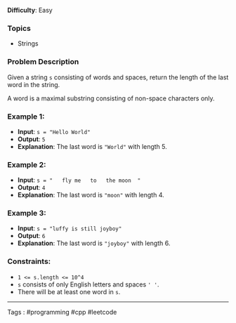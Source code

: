 
**Difficulty**: Easy

### Topics
- Strings

### Problem Description
Given a string `s` consisting of words and spaces, return the length of the last word in the string.

A word is a maximal substring consisting of non-space characters only.

### Example 1:
- **Input**: `s = "Hello World"`
- **Output**: `5`
- **Explanation**: The last word is `"World"` with length 5.

### Example 2:
- **Input**: `s = "   fly me   to   the moon  "`
- **Output**: `4`
- **Explanation**: The last word is `"moon"` with length 4.

### Example 3:
- **Input**: `s = "luffy is still joyboy"`
- **Output**: `6`
- **Explanation**: The last word is `"joyboy"` with length 6.

### Constraints:
- `1 <= s.length <= 10^4`
- `s` consists of only English letters and spaces `' '`.
- There will be at least one word in `s`.


___
Tags : #programming #cpp #leetcode 